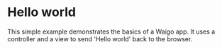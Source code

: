 # Hello world

This simple example demonstrates the basics of a Waigo app. It uses a 
controller and a view to send  'Hello world' back to the browser.

